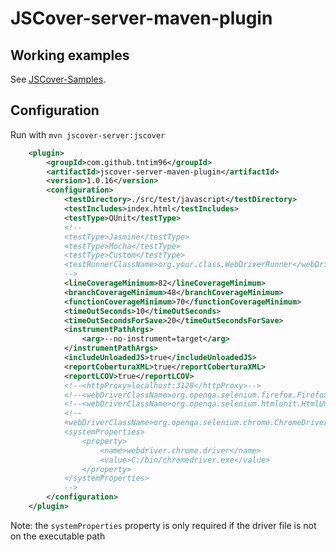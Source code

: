 JSCover-server-maven-plugin
===========================

## Working examples

See [JSCover-Samples](https://github.com/tntim96/JSCover-Samples).


## Configuration

Run with `mvn jscover-server:jscover`

```XML
    <plugin>
        <groupId>com.github.tntim96</groupId>
        <artifactId>jscover-server-maven-plugin</artifactId>
        <version>1.0.16</version>
        <configuration>
            <testDirectory>./src/test/javascript</testDirectory>
            <testIncludes>index.html</testIncludes>
            <testType>QUnit</testType>
            <!--
            <testType>Jasmine</testType>
            <testType>Mocha</testType>
            <testType>Custom</testType>
            <testRunnerClassName>org.your.class.WebDriverRunner</webDriverClassName>
            -->
            <lineCoverageMinimum>82</lineCoverageMinimum>
            <branchCoverageMinimum>48</branchCoverageMinimum>
            <functionCoverageMinimum>70</functionCoverageMinimum>
            <timeOutSeconds>10</timeOutSeconds>
            <timeOutSecondsForSave>20</timeOutSecondsForSave>
            <instrumentPathArgs>
                <arg>--no-instrument=target</arg>
            </instrumentPathArgs>
            <includeUnloadedJS>true</includeUnloadedJS>
            <reportCoberturaXML>true</reportCoberturaXML>
            <reportLCOV>true</reportLCOV>
            <!--<httpProxy>localhost:3128</httpProxy>-->
            <!--<webDriverClassName>org.openqa.selenium.firefox.FirefoxDriver</webDriverClassName>-->
            <!--<webDriverClassName>org.openqa.selenium.htmlunit.HtmlUnitDriver</webDriverClassName>-->
            <!--
            <webDriverClassName>org.openqa.selenium.chrome.ChromeDriver</webDriverClassName>
            <systemProperties>
                <property>
                    <name>webdriver.chrome.driver</name>
                    <value>C:/bin/chromedriver.exe</value>
                </property>
            </systemProperties>
            -->
        </configuration>
    </plugin>
```

Note: the `systemProperties` property is only required if the driver file is not on the executable path